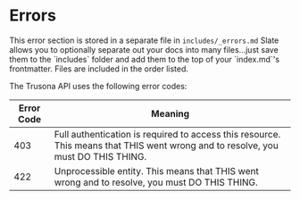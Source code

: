 # Errors

<aside class="notice">This error section is stored in a separate file in <code>includes/_errors.md</code> Slate allows you to optionally separate out your docs into many files...just save them to the `includes` folder and add them to the top of your `index.md`'s frontmatter. Files are included in the order listed.</aside>

The Trusona API uses the following error codes:


Error Code | Meaning
---------- | -------
403 | Full authentication is required to access this resource. This means that THIS went wrong and to resolve, you must DO THIS THING.
422 | Unprocessible entity. This means that THIS went wrong and to resolve, you must DO THIS THING.
